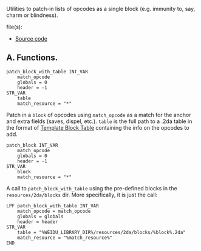 Utilities to patch-in lists of opcodes as a single block (e.g. immunity to, say, charm or blindness).

file(s):

* [Source code](../../blocks.tpa)

## A. Functions.

```weidu
patch_block_with_table INT_VAR
    match_opcode
    globals = 0
    header = -1
STR_VAR
    table
    match_resource = "*"
```

Patch in a `block` of opcodes using `match_opcode` as a match for the anchor and extra fields (saves, dispel, etc.). `table` is the full path to a .2da table in the format of [Template Block Table](../../resources/2da/blocks/templates/blocks.2da) containing the info on the opcodes to add.

```weidu
patch_block INT_VAR
    match_opcode
    globals = 0
    header = -1
STR_VAR
    block
    match_resource = "*"
```

A call to `patch_block_with_table` using the pre-defined blocks in the `resources/2da/blocks` dir. More specifically, it is just the call:

```weidu
LPF patch_block_with_table INT_VAR
    match_opcode = match_opcode
    globals = globals
    header = header
STR_VAR
    table = "%WEIDU_LIBRARY_DIR%/resources/2da/blocks/%block%.2da"
    match_resource = "%match_resource%"
END
```
